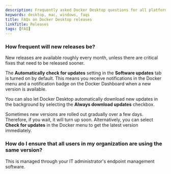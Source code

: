 ```yaml
---
description: Frequently asked Docker Desktop questions for all platforms
keywords: desktop, mac, windows, faqs
title: FAQs on Docker Desktop releases
linkTitle: Releases
tags: [FAQ]
---
```


### How frequent will new releases be?

New releases are available roughly every month, unless there are critical fixes that need to be released sooner. 

The **Automatically check for updates** setting in the **Software updates** tab is turned on by default. This means you receive notifications in the Docker menu and a notification badge on the Docker Dashboard when a new version is available. 

You can also let Docker Desktop automatically download new updates in the background by selecting the **Always download updates** checkbox.

Sometimes new versions are rolled out gradually over a few days. Therefore, if you wait, it will turn up soon. Alternatively, you can select **Check for updates** in the Docker menu to get the latest version immediately.

### How do I ensure that all users in my organization are using the same version?

This is managed through your IT administrator's endpoint management software. 


